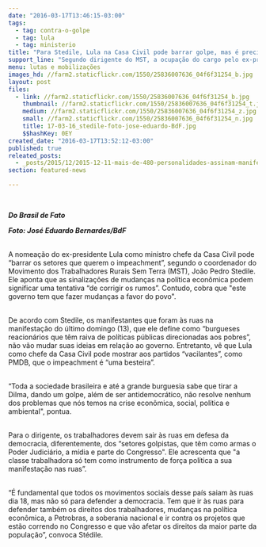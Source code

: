 ```yaml
---
date: "2016-03-17T13:46:15-03:00"
tags:
  - tag: contra-o-golpe
  - tag: lula
  - tag: ministerio
title: "Para Stedile, Lula na Casa Civil pode barrar golpe, mas é preciso \"mudanças a favor do povo\""
support_line: "Segundo dirigente do MST, a ocupação do cargo pelo ex-presidente pode “colocar panos quentes no tencionamento”, mas governo \"tem que fazer mudanças a favor do povo\""
menu: lutas e mobilizações
images_hd: //farm2.staticflickr.com/1550/25836007636_04f6f31254_b.jpg
layout: post
files:
  - link: //farm2.staticflickr.com/1550/25836007636_04f6f31254_b.jpg
    thumbnail: //farm2.staticflickr.com/1550/25836007636_04f6f31254_t.jpg
    medium: //farm2.staticflickr.com/1550/25836007636_04f6f31254_z.jpg
    small: //farm2.staticflickr.com/1550/25836007636_04f6f31254_n.jpg
    title: 17-03-16_stedile-foto-jose-eduardo-BdF.jpg
    $$hashKey: 0EY
created_date: "2016-03-17T13:52:12-03:00"
published: true
releated_posts:
  - _posts/2015/12/2015-12-11-mais-de-480-personalidades-assinam-manifesto-contra-golpe.md
section: featured-news

---
```

<p class="p1">&nbsp;</p>

<p class="p1"><em><strong>Do Brasil de Fato&nbsp;</strong></em></p>

<p><strong><em>Foto: Jos&eacute; Eduardo Bernardes/BdF</em></strong><br />
&nbsp;</p>

<p><span class="s1">A nomea&ccedil;&atilde;o do ex-presidente Lula como ministro chefe da Casa Civil pode &ldquo;barrar os setores que querem o impeachment&rdquo;, segundo o coordenador do Movimento dos Trabalhadores Rurais Sem Terra (MST), Jo&atilde;o Pedro Stedile. Ele aponta que as sinaliza&ccedil;&otilde;es de mudan&ccedil;as na pol&iacute;tica econ&ocirc;mica podem significar uma tentativa &ldquo;de corrigir os rumos&rdquo;. Contudo, cobra que &quot;este governo tem que fazer mudan&ccedil;as a favor do povo&quot;.</span></p>

<p class="p1"><br />
<span class="s1">De acordo com Stedile, os manifestantes que foram &agrave;s ruas na manifesta&ccedil;&atilde;o do &uacute;ltimo domingo (13), que ele define como &ldquo;burgueses reacion&aacute;rios que t&ecirc;m raiva de pol&iacute;ticas p&uacute;blicas direcionadas aos pobres&rdquo;, n&atilde;o v&atilde;o mudar suas ideias em rela&ccedil;&atilde;o ao governo. Entretanto, v&ecirc; que Lula como chefe da Casa Civil pode mostrar aos partidos &ldquo;vacilantes&rdquo;, como PMDB, que o impeachment &eacute; &ldquo;uma besteira&rdquo;.</span></p>

<p class="p1"><br />
<span class="s1">&ldquo;Toda a sociedade brasileira e at&eacute; a grande burguesia sabe que tirar a Dilma, dando um golpe, al&eacute;m de ser antidemocr&aacute;tico, n&atilde;o resolve nenhum dos problemas que n&oacute;s temos na crise econ&ocirc;mica, social, pol&iacute;tica e ambiental&quot;, pontua.</span></p>

<p class="p1"><br />
<span class="s1">Para o dirigente, os trabalhadores devem sair &agrave;s ruas em defesa da democracia, diferentemente, dos &ldquo;setores golpistas, que t&ecirc;m como armas o Poder Judici&aacute;rio, a m&iacute;dia e parte do Congresso&quot;. Ele acrescenta que &quot;a classe trabalhadora s&oacute; tem como instrumento de for&ccedil;a pol&iacute;tica a sua manifesta&ccedil;&atilde;o nas ruas&rdquo;.</span></p>

<p class="p1"><br />
<span class="s1">&ldquo;&Eacute; fundamental que todos os movimentos sociais desse pa&iacute;s saiam &agrave;s ruas dia 18, mas n&atilde;o s&oacute; para defender a democracia. Tem que ir &agrave;s ruas para defender tamb&eacute;m os direitos dos trabalhadores, mudan&ccedil;as na pol&iacute;tica econ&ocirc;mica, a Petrobras, a soberania nacional e ir contra os projetos que est&atilde;o correndo no Congresso e que v&atilde;o afetar os direitos da maior parte da popula&ccedil;&atilde;o&rdquo;, convoca St&eacute;dile.</span></p>

<p class="p1">&nbsp;</p>
